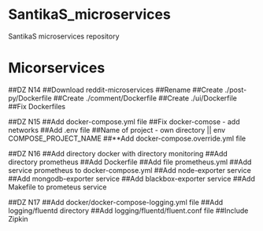 # SantikaS_microservices
SantikaS microservices repository
# Micorservices
##DZ N14
##Download reddit-microservices
##Rename
##Create ./post-py/Dockerfile
##Create ./comment/Dockerfile
##Create ./ui/Dockerfile
##Fix Dockerfiles

##DZ N15
##Add docker-compose.yml file
##Fix docker-comose - add networks
##Add .env file
##Name of project - own directory || env COMPOSE_PROJECT_NAME
##**Add docker-compose.override.yml file

##DZ N16
##Add directory docker with directory monitoring
##Add directory prometheus
##Add Dockerfile
##Add file prometheus.yml
##Add service prometheus to docker-compose.yml
##Add node-exporter service
##Add mongodb-exporter service
##Add blackbox-exporter service
##Add Makefile to prometeus service

##DZ N17
##Add docker/docker-compose-logging.yml file
##Add logging/fluentd directory
##Add logging/fluentd/fluent.conf file
##Include Zipkin
